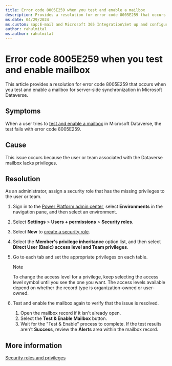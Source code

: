 ```yaml
---
title: Error code 8005E259 when you test and enable a mailbox
description: Provides a resolution for error code 8005E259 that occurs when you test and enable a mailbox during server-side synchronization.
ms.date: 04/29/2024
ms.custom: sap:E-mail and Microsoft 365 Integration\Set up and configuration of server-side synchronization
author: rahulmital
ms.author: rahulmital
---
```

# Error code 8005E259 when you test and enable mailbox

This article provides a resolution for error code 8005E259 that occurs when you test and enable a mailbox for server-side synchronization in Microsoft Dataverse.

## Symptoms

When a user tries to [test and enable a mailbox](/power-platform/admin/connect-exchange-online#test-the-configuration-of-mailboxes) in Microsoft Dataverse, the test fails with error code 8005E259.

## Cause

This issue occurs because the user or team associated with the Dataverse mailbox lacks privileges.

## Resolution

As an administrator, assign a security role that has the missing privileges to the user or team.

1. Sign in to the [Power Platform admin center](https://admin.powerplatform.microsoft.com/), select **Environments** in the navigation pane, and then select an environment.
2. Select **Settings** > **Users + permissions** > **Security roles**.
3. Select **New** to [create a security role](/power-platform/admin/create-edit-security-role#create-a-security-role).
5. Select the **Member's privilege inheritance** option list, and then select **Direct User (Basic) access level and Team privileges**.
6. Go to each tab and set the appropriate privileges on each table.

   > [!NOTE] 
   > To change the access level for a privilege, keep selecting the access level symbol until you see the one you want. The access levels available depend on whether the record type is organization-owned or user-owned.

7. Test and enable the mailbox again to verify that the issue is resolved.
   
   1. Open the mailbox record if it isn't already open.
   2. Select the **Test & Enable Mailbox** button.
   3. Wait for the "Test & Enable" process to complete. If the test results aren't **Success**, review the **Alerts** area within the mailbox record.

## More information

[Security roles and privileges](/power-platform/admin/security-roles-privileges)
